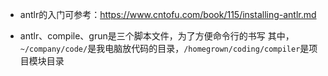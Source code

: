 - antlr的入门可参考：https://www.cntofu.com/book/115/installing-antlr.md

- antlr、compile、grun是三个脚本文件，为了方便命令行的书写
其中，`~/company/code/`是我电脑放代码的目录，`/homegrown/coding/compiler`是项目模块目录